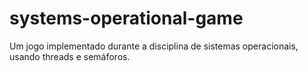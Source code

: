 # systems-operational-game
Um jogo implementado durante a disciplina de sistemas operacionais, usando threads e semáforos.

